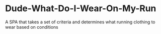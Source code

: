 # Dude-What-Do-I-Wear-On-My-Run
A SPA that takes a set of criteria and determines what running clothing to wear based on conditions

